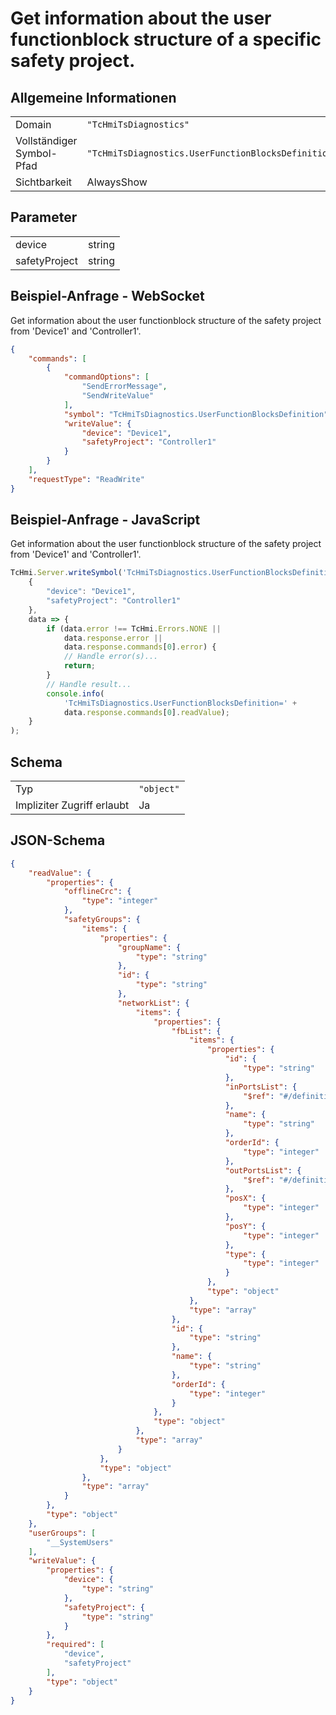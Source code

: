 # Get information about the user functionblock structure of a specific safety project.

## Allgemeine Informationen

|  |  |
| - | - |
| Domain | `"TcHmiTsDiagnostics"` |
| Vollständiger Symbol-Pfad | `"TcHmiTsDiagnostics.UserFunctionBlocksDefinition"` |
| Sichtbarkeit | AlwaysShow |

## Parameter

|  |  |
| - | - |
| device | string |
| safetyProject | string |

## Beispiel-Anfrage - WebSocket

Get information about the user functionblock structure of the safety project from 'Device1' and 'Controller1'.
```json
{
    "commands": [
        {
            "commandOptions": [
                "SendErrorMessage",
                "SendWriteValue"
            ],
            "symbol": "TcHmiTsDiagnostics.UserFunctionBlocksDefinition",
            "writeValue": {
                "device": "Device1",
                "safetyProject": "Controller1"
            }
        }
    ],
    "requestType": "ReadWrite"
}
```

## Beispiel-Anfrage - JavaScript

Get information about the user functionblock structure of the safety project from 'Device1' and 'Controller1'.
```javascript
TcHmi.Server.writeSymbol('TcHmiTsDiagnostics.UserFunctionBlocksDefinition',
    {
        "device": "Device1",
        "safetyProject": "Controller1"
    },
    data => {
        if (data.error !== TcHmi.Errors.NONE ||
            data.response.error ||
            data.response.commands[0].error) {
            // Handle error(s)...
            return;
        }
        // Handle result...
        console.info(
            'TcHmiTsDiagnostics.UserFunctionBlocksDefinition=' +
            data.response.commands[0].readValue);
    }
);
```

## Schema

|  |  |
| - | - |
| Typ | `"object"` |
| Impliziter Zugriff erlaubt | Ja |

## JSON-Schema

```json
{
    "readValue": {
        "properties": {
            "offlineCrc": {
                "type": "integer"
            },
            "safetyGroups": {
                "items": {
                    "properties": {
                        "groupName": {
                            "type": "string"
                        },
                        "id": {
                            "type": "string"
                        },
                        "networkList": {
                            "items": {
                                "properties": {
                                    "fbList": {
                                        "items": {
                                            "properties": {
                                                "id": {
                                                    "type": "string"
                                                },
                                                "inPortsList": {
                                                    "$ref": "#/definitions/portsListStructure"
                                                },
                                                "name": {
                                                    "type": "string"
                                                },
                                                "orderId": {
                                                    "type": "integer"
                                                },
                                                "outPortsList": {
                                                    "$ref": "#/definitions/portsListStructure"
                                                },
                                                "posX": {
                                                    "type": "integer"
                                                },
                                                "posY": {
                                                    "type": "integer"
                                                },
                                                "type": {
                                                    "type": "integer"
                                                }
                                            },
                                            "type": "object"
                                        },
                                        "type": "array"
                                    },
                                    "id": {
                                        "type": "string"
                                    },
                                    "name": {
                                        "type": "string"
                                    },
                                    "orderId": {
                                        "type": "integer"
                                    }
                                },
                                "type": "object"
                            },
                            "type": "array"
                        }
                    },
                    "type": "object"
                },
                "type": "array"
            }
        },
        "type": "object"
    },
    "userGroups": [
        "__SystemUsers"
    ],
    "writeValue": {
        "properties": {
            "device": {
                "type": "string"
            },
            "safetyProject": {
                "type": "string"
            }
        },
        "required": [
            "device",
            "safetyProject"
        ],
        "type": "object"
    }
}
```
